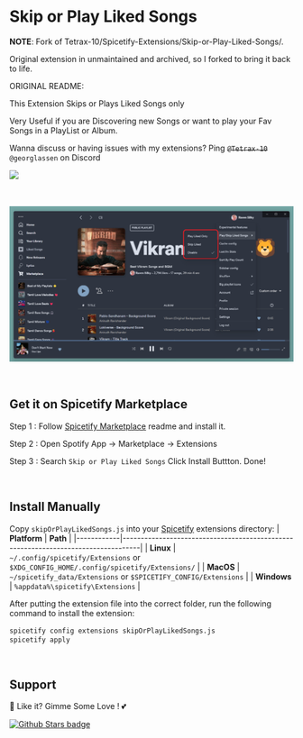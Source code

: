 # Skip or Play Liked Songs

**NOTE**: Fork of Tetrax-10/Spicetify-Extensions/Skip-or-Play-Liked-Songs/. 

Original extension in unmaintained and archived, so I forked to bring it back to life.

ORIGINAL README:

This Extension Skips or Plays Liked Songs only

Very Useful if you are Discovering new Songs or want to play your Fav Songs in a PlayList or Album.

Wanna discuss or having issues with my extensions? Ping ~~`@Tetrax-10`~~ `@georglassen` on Discord

<p align="left"><a href="https://discord.gg/DaUbPmbDwr"><img src="https://raw.githubusercontent.com/Tetrax-10/Nord-Spotify/master/assets/join-discord-button.png" width="150px"></a></p>

<br />

![Screenshot](https://raw.githubusercontent.com/GiorgosAthanasopoulos/skip-or-play-liked-songs/master/screenshot.png)

<br />

## Get it on Spicetify Marketplace

Step 1 : Follow [Spicetify Marketplace](https://github.com/spicetify/spicetify-marketplace) readme and install it.

Step 2 : Open Spotify App -> Marketplace -> Extensions

Step 3 : Search `Skip or Play Liked Songs` Click Install Buttton. Done!

<br />

## Install Manually

Copy `skipOrPlayLikedSongs.js` into your [Spicetify](https://github.com/spicetify/spicetify-cli) extensions directory:
| **Platform** | **Path** |
|------------|-----------------------------------------------------------------------------------|
| **Linux** | `~/.config/spicetify/Extensions` or `$XDG_CONFIG_HOME/.config/spicetify/Extensions/` |
| **MacOS** | `~/spicetify_data/Extensions` or `$SPICETIFY_CONFIG/Extensions` |
| **Windows** | `%appdata%\spicetify\Extensions` |

After putting the extension file into the correct folder, run the following command to install the extension:

```
spicetify config extensions skipOrPlayLikedSongs.js
spicetify apply
```

<br />

## Support

🌟 Like it? Gimme Some Love ! 💕

[![Github Stars badge](https://img.shields.io/github/stars/Tetrax-10/Spicetify-Extensions?logo=github&style=social)](https://github.com/Tetrax-10/Spicetify-Extensions)
